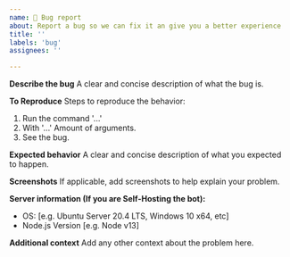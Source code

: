 ```yaml
---
name: 🐛 Bug report
about: Report a bug so we can fix it an give you a better experience
title: ''
labels: 'bug'
assignees: ''

---
```


**Describe the bug**
A clear and concise description of what the bug is.

**To Reproduce**
Steps to reproduce the behavior:
1. Run the command '...'
2. With '...' Amount of arguments.
3. See the bug.

**Expected behavior**
A clear and concise description of what you expected to happen.

**Screenshots**
If applicable, add screenshots to help explain your problem.

**Server information (If you are Self-Hosting the bot):**
 - OS: [e.g. Ubuntu Server 20.4 LTS, Windows 10 x64, etc]
 - Node.js Version [e.g. Node v13]

**Additional context**
Add any other context about the problem here.
